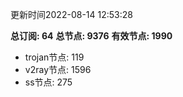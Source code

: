 更新时间2022-08-14 12:53:28

**总订阅: 64**
**总节点: 9376**
**有效节点: 1990**
- trojan节点: 119
- v2ray节点: 1596
- ss节点: 275
